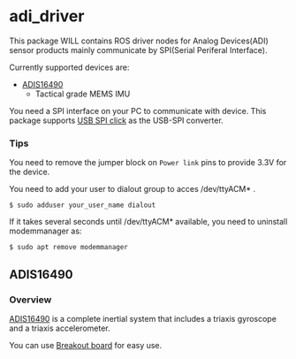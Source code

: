 # adi_driver 

This package WILL contains ROS driver nodes for Analog Devices(ADI) sensor
products mainly communicate by SPI(Serial Periferal Interface).

Currently supported devices are:

- [ADIS16490](http://www.analog.com/en/products/mems/inertial-measurement-units/adis16490.html)
  - Tactical grade MEMS IMU


  
You need a SPI interface on your PC to communicate with device. This
package supports
[USB SPI click](https://www.mikroe.com/usb-spi-click)
as the USB-SPI converter.


### Tips

You need to remove the jumper block on ``Power link`` pins to provide
3.3V for the device.

You need to add your user to dialout group to acces /dev/ttyACM* .

``` $ sudo adduser your_user_name dialout ```

If it takes several seconds until /dev/ttyACM* available, you need to
uninstall modemmanager as:

``` $ sudo apt remove modemmanager ```

## ADIS16490

### Overview

[ADIS16490](http://www.analog.com/en/products/mems/inertial-measurement-units/adis16490.html)
is a complete inertial system that includes a triaxis gyroscope and a
triaxis accelerometer.



You can use
[Breakout board](http://www.analog.com/en/design-center/evaluation-hardware-and-software/evaluation-boards-kits/EVAL-ADIS16470.html)
for easy use.

